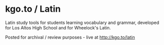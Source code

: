 # kgo.to / Latin

Latin study tools for students learning vocabulary and grammar, developed for Los Altos High School and for Wheelock's Latin.  
  
Posted for archival / review purposes - live at http://kgo.to/latin